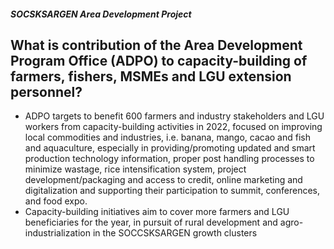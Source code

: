 ##### SOCSKSARGEN Area Development Project

## What is contribution of the Area Development Program Office (ADPO) to capacity-building of farmers, fishers, MSMEs and LGU extension personnel?


 - ADPO targets to benefit 600 farmers and industry stakeholders and LGU workers from capacity-building activities in 2022, focused on improving local commodities and industries, i.e. banana, mango, cacao and fish and aquaculture, especially in providing/promoting updated and smart production technology information, proper post handling processes to minimize wastage, rice intensification system, project development/packaging and access to credit, online marketing and digitalization and supporting their participation to summit, conferences, and food expo.
 - Capacity-building initiatives aim to cover more farmers and LGU beneficiaries for the year, in pursuit of rural development and agro-industrialization in the SOCCSKSARGEN growth clusters

